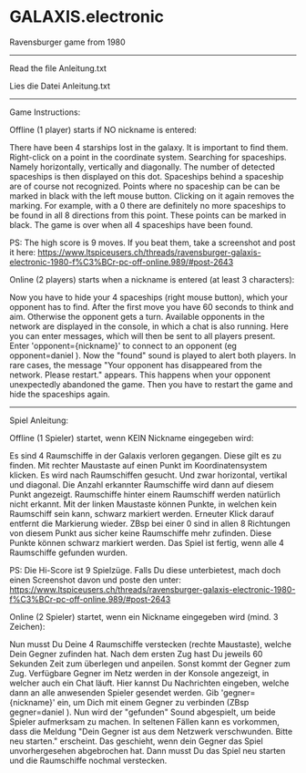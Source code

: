 # GALAXIS.electronic

Ravensburger game from 1980

---------------------

Read the file Anleitung.txt

Lies die Datei Anleitung.txt

---------------------

Game Instructions:

Offline (1 player) starts if NO nickname is entered:

There have been 4 starships lost in the galaxy.
It is important to find them.
Right-click on a point in the coordinate system.
Searching for spaceships. Namely horizontally, vertically and diagonally.
The number of detected spaceships is then displayed on this dot.
Spaceships behind a spaceship are of course not recognized.
Points where no spaceship can be can be marked in black with the left mouse button.
Clicking on it again removes the marking.
For example, with a 0 there are definitely no more spaceships to be found in all 8 directions from this point. These points can be marked in black.
The game is over when all 4 spaceships have been found.

PS:
The high score is 9 moves. If you beat them, take a screenshot and post it here:
https://www.ltspiceusers.ch/threads/ravensburger-galaxis-electronic-1980-f%C3%BCr-pc-off-online.989/#post-2643

Online (2 players) starts when a nickname is entered (at least 3 characters):

Now you have to hide your 4 spaceships (right mouse button), which your opponent has to find.
After the first move you have 60 seconds to think and aim. Otherwise the opponent gets a turn.
Available opponents in the network are displayed in the console, in which a chat is also running. Here you can enter messages, which will then be sent to all players present.
Enter 'opponent={nickname}' to connect to an opponent (eg opponent=daniel ). Now the "found" sound is played to alert both players.
In rare cases, the message "Your opponent has disappeared from the network. Please restart." appears.
This happens when your opponent unexpectedly abandoned the game.
Then you have to restart the game and hide the spaceships again.

------------------

Spiel Anleitung:

Offline (1 Spieler) startet, wenn KEIN Nickname eingegeben wird:

Es sind 4 Raumschiffe in der Galaxis verloren gegangen.
Diese gilt es zu finden.
Mit rechter Maustaste auf einen Punkt im Koordinatensystem klicken.
Es wird nach Raumschiffen gesucht. Und zwar horizontal, vertikal und diagonal.
Die Anzahl erkannter Raumschiffe wird dann auf diesem Punkt angezeigt.
Raumschiffe hinter einem Raumschiff werden natürlich nicht erkannt.
Mit der linken Maustaste können Punkte, in welchen kein Raumschiff sein kann, schwarz markiert werden.
Erneuter Klick darauf entfernt die Markierung wieder.
ZBsp bei einer 0 sind in allen 8 Richtungen von diesem Punkt aus sicher keine Raumschiffe mehr zufinden. Diese Punkte können schwarz markiert werden.
Das Spiel ist fertig, wenn alle 4 Raumschiffe gefunden wurden.

PS:
Die Hi-Score ist 9 Spielzüge. Falls Du diese unterbietest, mach doch einen Screenshot davon und poste den unter:
https://www.ltspiceusers.ch/threads/ravensburger-galaxis-electronic-1980-f%C3%BCr-pc-off-online.989/#post-2643

Online (2 Spieler) startet, wenn ein Nickname eingegeben wird (mind. 3 Zeichen):

Nun musst Du Deine 4 Raumschiffe verstecken (rechte Maustaste), welche Dein Gegner zufinden hat.
Nach dem ersten Zug hast Du jeweils 60 Sekunden Zeit zum überlegen und anpeilen. Sonst kommt der Gegner zum Zug.
Verfügbare Gegner im Netz werden in der Konsole angezeigt, in welcher auch ein Chat läuft. Hier kannst Du Nachrichten eingeben, welche dann an alle anwesenden Spieler gesendet werden.
Gib 'gegner={nickname}' ein, um Dich mit einem Gegner zu verbinden (ZBsp  gegner=daniel  ). Nun wird der "gefunden" Sound abgespielt, um beide Spieler aufmerksam zu machen.
In seltenen Fällen kann es vorkommen, dass die Meldung "Dein Gegner ist aus dem Netzwerk verschwunden. Bitte neu starten." erscheint.
Das geschieht, wenn dein Gegner das Spiel unvorhergesehen abgebrochen hat.
Dann musst Du das Spiel neu starten und die Raumschiffe nochmal verstecken.
